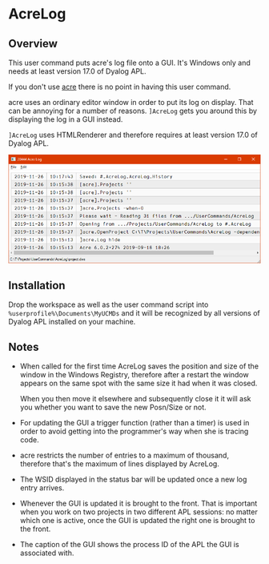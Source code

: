 # AcreLog

## Overview

This user command puts acre's log file onto a GUI. It's Windows only and needs at least version 17.0 of Dyalog APL.

If you don't use [acre](https://github.com/the-carlisle-group/Acre-Desktop "acre on GitHub") there is no point in having this user command.

acre uses an ordinary editor window in order to put its log on display. That can be annoying for a number of reasons. `]AcreLog` gets you around this by displaying the log in a GUI instead.

`]AcreLog` uses HTMLRenderer and therefore requires at least version 17.0 of Dyalog APL.

![AcreLog's GUI](gui.png)


## Installation 

Drop the workspace as well as the user command script into `%userprofile%\Documents\MyUCMDs` and it will be recognized by all versions of Dyalog APL installed on your machine.

## Notes

* When called for the first time AcreLog saves the position and size of the window in the Windows Registry, therefore after a restart the window appears on the same spot with the same size it had when it was closed. 

  When you then move it elsewhere and subsequently close it it will ask you whether you want to save the new Posn/Size or not.

* For updating the GUI a trigger function (rather than a timer) is used in order to avoid getting into the programmer's way when she is tracing code.

* acre restricts the number of entries to a maximum of thousand, therefore that's the maximum of lines displayed by AcreLog.

* The WSID displayed in the status bar will be updated once a new log entry arrives.

* Whenever the GUI is updated it is brought to the front. That is important when you work on two projects in two different APL sessions: no matter which one is active, once the GUI is updated the right one is brought to the front.

* The caption of the GUI shows the process ID of the APL the GUI is associated with.
